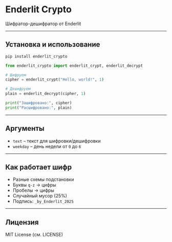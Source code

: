 #  Enderlit Crypto

Шифратор-дешифратор от Enderlit  

---

##  Установка и использование

```bash
pip install enderlit_crypto
```

```python
from enderlit_crypto import enderlit_crypt, enderlit_decrypt

# Шифруем
cipher = enderlit_crypt("Hello, world!", 1)

# Дешифруем
plain = enderlit_decrypt(cipher, 1)

print("Зашифровано:", cipher)
print("Расшифровано:", plain)
```

---

## Аргументы

- `text` – текст для шифровки/дешифровки
- `weekday` – день недели от `0` до `6`

---

## Как работает шифр

- Разные схемы подстановки
- Буквы `q-z` → цифры
- Пробелы → цифры
- Случайный мусор (25%)
- Подпись: `_by_Enderlit_2025`

---

## Лицензия

MIT License (см. LICENSE)
